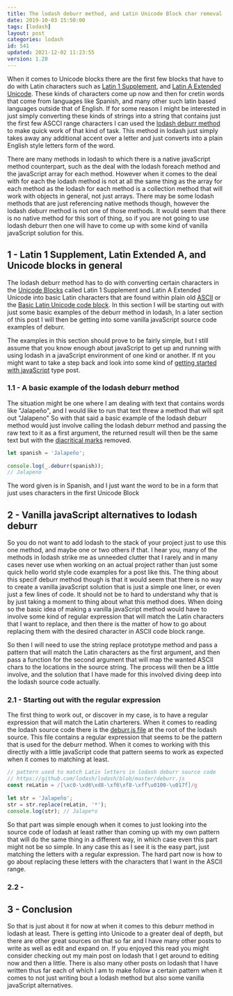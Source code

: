 ```yaml
---
title: The lodash deburr method, and Latin Unicode Block char removal
date: 2019-10-03 15:50:00
tags: [lodash]
layout: post
categories: lodash
id: 541
updated: 2021-12-02 11:23:55
version: 1.20
---
```


When it comes to Unicode blocks there are the first few blocks that have to do with Latin characters such as [Latin 1 Supplement](https://en.wikipedia.org/wiki/Latin-1_Supplement_%28Unicode_block%29), and [Latin A Extended Unicode](https://en.wikipedia.org/wiki/Latin_Extended-A). These kinds of characters come up now and then for cretin words that come from languages like Spanish, and many other such latin based languages outside that of English. If for some reason I might be interested in just simply converting these kinds of strings into a string that contains just the first few ASCCI range characters I can used the [lodash deburr method](https://lodash.com/docs/4.17.15#deburr) to make quick work of that kind of task. This method in lodash just simply takes away any additional accent over a letter and just converts into a plain English style letters form of the word.

There are many methods in lodash to which there is a native javaScript method counterpart, such as the deal with the lodash foreach method and the javaScript array for each method. However when it comes to the deal with for each the lodash method is not at all the same thing as the array for each method as the lodash for each method is a collection method that will work with objects in general, not just arrays. There may be some lodash methods that are just referencing native methods though, however the lodash deburr method is not one of those methods. It would seem that there is no native method for this sort of thing, so if you are not going to use lodash deburr then one will have to come up with some kind of vanilla javaScript solution for this.

<!-- more -->

## 1 - Latin 1 Supplement, Latin Extended A, and Unicode blocks in general

The lodash deburr method has to do with converting certain characters in the [Unicode Blocks](https://en.wikipedia.org/wiki/Unicode_block) called Latin 1 Supplement and Latin A Extended Unicode into basic Latin characters that are found within plain old [ASCII](https://en.wikipedia.org/wiki/ASCII) or the [Basic Latin Unicode code block](https://en.wikipedia.org/wiki/Basic_Latin_%28Unicode_block%29). In this section I will be starting out with just some basic examples of the deburr method in lodash, In a later section of this post I will then be getting into some vanilla javaScript source code examples of deburr.

The examples in this section should prove to be fairly simple, but I still assume that you know enough about javaScript to get up and running with using lodash in a javaScript environment of one kind or another. If nt you might want to take a step back and look into some kind of [getting started with javaScript](/2018/11/27/js-getting-started/) type post.


### 1.1 - A basic example of the lodash deburr method

The situation might be one where I am dealing with text that contains words like "Jalapeño", and I would like to run that text threw a method that will spit out "Jalapeno" So with that said a basic example of the lodash deburr method would just involve calling the lodash deburr method and passing the raw text to it as a first argument, the returned result will then be the same text but with the [diacritical marks](https://en.wikipedia.org/wiki/Diacritic) removed.

```js
let spanish = 'Jalapeño';
 
console.log(_.deburr(spanish));
// Jalapeno
```

The word given is in Spanish, and I just want the word to be in a form that just uses characters in the first Unicode Block

## 2 - Vanilla javaScript alternatives to lodash deburr

So you do not want to add lodash to the stack of your project just to use this one method, and maybe one or two others if that. I hear you, many of the methods in lodash strike me as unneeded clutter that I rarely and in many cases never use when working on an actual project rather than just some quick hello world style code examples for a post like this. The thing about this specif deburr method though is that it would seem that there is no way to create a vanilla javaScript solution that is just a simple one liner, or even just a few lines of code. It should not be to hard to understand why that is by just taking a moment to thing about what this method does. When doing so the basic idea of making a vanilla javaScript method would have to involve some kind of regular expression that will match the Latin characters that I want to replace, and then there is the matter of how to go about replacing them with the desired character in ASCII code block range.

So then I will need to use the string replace prototype method and pass a pattern that will match the Latin characters as the first argument, and then pass a function for the second argument that will map the wanted ASCII chars to the locations in the source string. The process will then be a little involve, and the solution that I have made for this involved diving deep into the lodash source code actually.

### 2.1 - Starting out with the regular expression

The first thing to work out, or discover in my case, is to have a regular expression that will match the Latin charterers. When it comes to reading the lodash source code there is the [deburr.js file](https://github.com/lodash/lodash/blob/master/deburr.js) at the root of the lodash source. This file contains a regular expression that seems to be the pattern that is used for the deburr method. When it comes to working with this directly with a little javaScript code that pattern seems to work as expected when it comes to matching at least.

```js
// pattern used to match Latin letters in lodash deburr source code
// https://github.com/lodash/lodash/blob/master/deburr.js
const reLatin = /[\xc0-\xd6\xd8-\xf6\xf8-\xff\u0100-\u017f]/g
 
let str = 'Jalapeño';
str = str.replace(reLatin, '*');
console.log(str); // Jalape*o
```

So that part was simple enough when it comes to just looking into the source code of lodash at least rather than coming up with my own pattern that will do the same thing in a different way, in which case even this part might not be so simple. In any case this as I see it is the easy part, just matching the letters with a regular expression. The hard part now is how to go about replacing these letters with the characters that I want in the ASCII range.

### 2.2 - 



## 3 - Conclusion

So that is just about it for now at when it comes to this deburr method in lodash at least. There is getting into Unicode to a greater deal of depth, but there are other great sources on that so far and I have many other posts to write as well as edit and expand on. If you enjoyed this read you might consider checking out my main post on lodash that I get around to editing now and then a little. There is also many other posts on lodash that I have written thus far each of which I am to make follow a certain pattern when it comes to not just writing bout a lodash method but also some vanilla javaScript alternatives.



